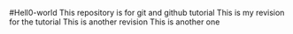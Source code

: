 #Hell0-world
This repository is for git and github tutorial
This is my revision for the tutorial
This is another revision
This is another one